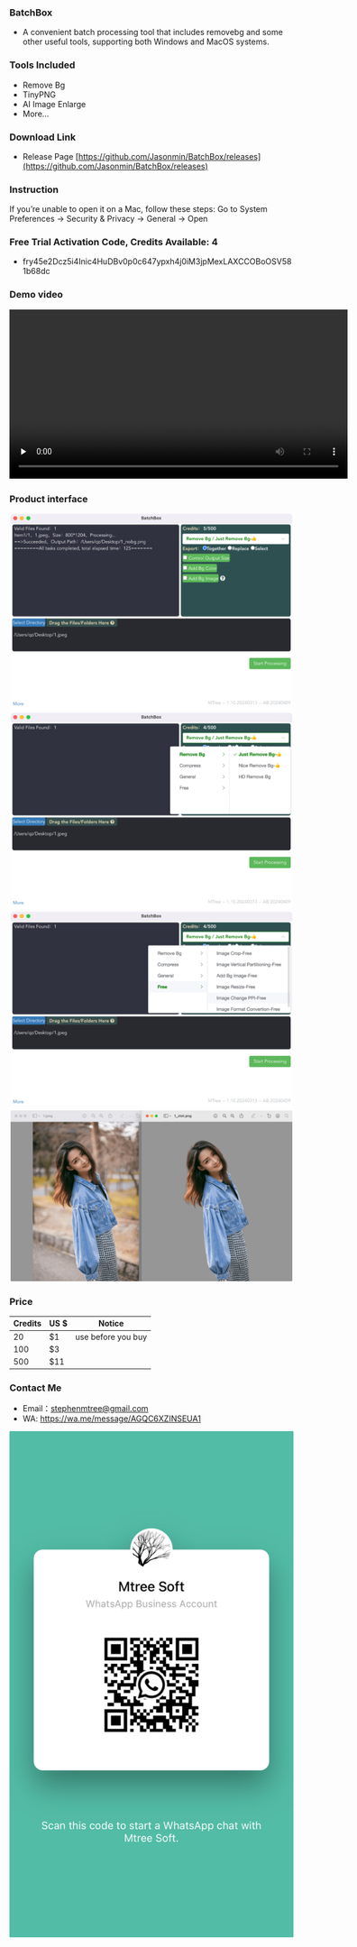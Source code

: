
### BatchBox
- A convenient batch processing tool that includes removebg and some other useful tools, supporting both Windows and MacOS systems.

### Tools Included
- Remove Bg
- TinyPNG
- AI Image Enlarge
- More...

<!-- ### Instructions
- Including removebg, high-quality Removebg, HD Removebg & Other Tools, you can freely choose when using -->

### Download Link
- Release Page
[https://github.com/Jasonmin/BatchBox/releases](https://github.com/Jasonmin/BatchBox/releases)

### Instruction

If you’re unable to open it on a Mac, follow these steps: Go to System Preferences -> Security & Privacy -> General -> Open

<!-- [https://github.com/Jasonmin/BatchBox/releases/tag/v1.33.0](https://github.com/Jasonmin/BatchBox/releases/tag/v1.33.0)
  - MacOS     
[https://github.com/Jasonmin/BatchBox/releases/download/v1.33.0/BatchBox-Mac-1.33.0.dmg](https://github.com/Jasonmin/BatchBox/releases/download/v1.33.0/BatchBox-Mac-1.33.0.dmg)
  - Windows   
[https://github.com/Jasonmin/BatchBox/releases/download/v1.33.0/BatchBox-Win-1.33.0.exe](https://github.com/Jasonmin/BatchBox/releases/download/v1.33.0/BatchBox-Win-1.33.0.exe) -->

### Free Trial Activation Code, Credits Available: 4
- fry45e2Dcz5i4Inic4HuDBv0p0c647ypxh4j0iM3jpMexLAXCCOBoOSV581b68dc

### Demo video
<!-- mp4 -->
<video id="video" controls="" preload="none" poster="" width="600px">
      <source id="mp4" src="../../assets/play1080.mp4" type="video/mp4">
</video>

### Product interface

<center><img src="../../assets/img/1_tiny.png" width="500px"></center>

<center><img src="../../assets/img/2_tiny.png" width="500px"></center>

<center><img src="../../assets/img/4_tiny.png" width="500px"></center>

<center><img src="../../assets/img/5_tiny.png" width="500px"></center>

### Price

| Credits | US $ | Notice             |
| ------- | ---- | ------------------ |
| 20      | $1    | use before you buy |
| 100     | $3    |                    |
| 500     | $11   |                    |


### Contact Me
- Email：stephenmtree@gmail.com
- WA: https://wa.me/message/AGQC6XZINSEUA1

<center><img src="../../assets/wa/waqr.jpeg"></center>
